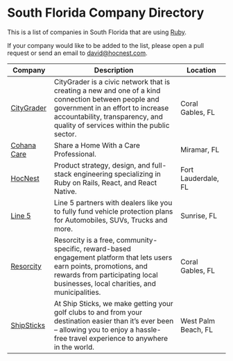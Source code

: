 # South Florida Company Directory

This is a list of companies in South Florida that are using [Ruby](https://www.ruby-lang.org/en/).

If your company would like to be added to the list, please open a pull request or send an email to david@hocnest.com.

Company | Description | Location
------- | --------- | -------
[CityGrader](https://citygrader.com/) | CityGrader is a civic network that is creating a new and one of a kind connection between people and government in an effort to increase accountability, transparency, and quality of services within the public sector. | Coral Gables, FL
[Cohana Care](https://www.cohanacare.com/) | Share a Home With a Care Professional. | Miramar, FL
[HocNest](https://www.hocnest.com/) | Product strategy, design, and full-stack engineering specializing in Ruby on Rails, React, and React Native. | Fort Lauderdale, FL
[Line 5](https://www.line5.com/) | Line 5 partners with dealers like you to fully fund vehicle protection plans for Automobiles, SUVs, Trucks and more. | Sunrise, FL
[Resorcity](https://www.resorcity.com/) | Resorcity is a free, community-specific, reward-based engagement platform that lets users earn points, promotions, and rewards from participating local businesses, local charities, and municipalities. | Coral Gables, FL
[ShipSticks](https://www.shipsticks.com/) | At Ship Sticks, we make getting your golf clubs to and from your destination easier than it’s ever been – allowing you to enjoy a hassle-free travel experience to anywhere in the world. | West Palm Beach, FL
